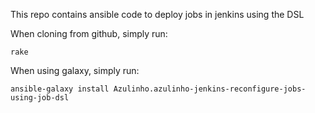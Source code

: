 This repo contains ansible code to deploy jobs in jenkins using the DSL

When cloning from github, simply run:

    rake

When using galaxy, simply run:

    ansible-galaxy install Azulinho.azulinho-jenkins-reconfigure-jobs-using-job-dsl
